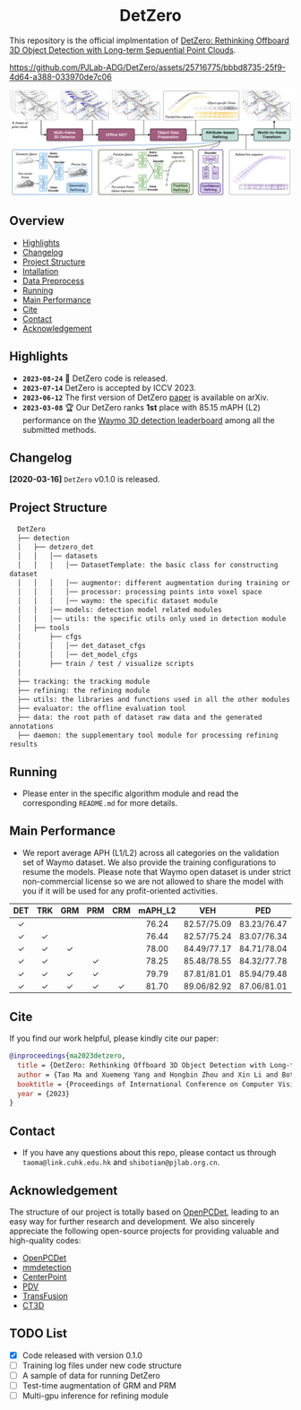 <div align="center">   

# DetZero
</div>

This repository is the official implmentation of [DetZero: Rethinking Offboard 3D Object Detection with Long-term Sequential Point Clouds](https://arxiv.org/abs/2306.06023).

https://github.com/PJLab-ADG/DetZero/assets/25716775/bbbd8735-25f9-4d64-a388-033970de7c06

![teaser](docs/detzero-framework.png)

## Overview
- [Highlights](#highlights)
- [Changelog](#changelog)
- [Project Structure](#project-structure)
- [Intallation](docs/INSTALL.md)
- [Data Preprocess](docs/DATA_PREPROCESS.md)
- [Running](#running)
- [Main Performance](#main-performance)
- [Cite](#cite)
- [Contact](#contact)
- [Acknowledgement](#acknowledgement)


## Highlights
- **`2023-08-24`** :dart: DetZero code is released.
- **`2023-07-14`** DetZero is accepted by ICCV 2023.
- **`2023-06-12`** The first version of DetZero [paper](https://arxiv.org/abs/2306.06023.pdf) is available on arXiv.
- **`2023-03-08`** :trophy: Our DetZero ranks <b>1st</b> place with 85.15 mAPH (L2) performance on the [Waymo 3D detection leaderboard](https://waymo.com/open/challenges/2020/3d-detection/) among all the submitted methods.


## Changelog
**[2020-03-16]** `DetZero` v0.1.0 is released.


## Project Structure

```
  DetZero
  ├── detection
  │   ├── detzero_det
  │   │   │── datasets
  │   │   │   │── DatasetTemplate: the basic class for constructing dataset
  │   │   │   │── augmentor: different augmentation during training or 
  │   │   │   │── processor: processing points into voxel space
  │   │   │   │── waymo: the specific dataset module
  │   │   │── models: detection model related modules
  │   │   │── utils: the specific utils only used in detection module
  │   ├── tools
  │       ├── cfgs
  │       │   │── det_dataset_cfgs
  │       │   │── det_model_cfgs
  │       ├── train / test / visualize scripts
  │
  ├── tracking: the tracking module
  ├── refining: the refining module
  ├── utils: the libraries and functions used in all the other modules
  ├── evaluator: the offline evaluation tool
  ├── data: the root path of dataset raw data and the generated annotations
  ├── daemon: the supplementary tool module for processing refining results

```


## Running
- Please enter in the specific algorithm module and read the corresponding `README.md` for more details.



## Main Performance
- We report average APH (L1/L2) across all categories on the validation set of Waymo dataset. We also provide the training configurations to resume the models. Please note that Waymo open dataset is under strict non-commercial license so we are not allowed to share the model with you if it will be used for any profit-oriented activities.


| DET | TRK | GRM | PRM | CRM | mAPH_L2 | VEH | PED | CYC | Log |
| :---: | :---: | :--: | :--: | :--: | :---: | :---: | :---: | :---: | :---: |
| &check; |   |   |   |   | 76.24 | 82.57/75.09 | 83.23/76.47 | 79.35/77.16 | [log](docs/log_det_and_track_eval.txt) |
| &check; | &check; |   |   |   | 76.44 | 82.57/75.24 | 83.07/76.34 | 79.86/77.75 | [log](docs/log_det_and_track_eval.txt) |
| &check; | &check; | &check; |   |   | 78.00 | 84.49/77.17 | 84.71/78.04 | 80.23/78.08 | [log](docs/log_combination_eval.txt) |
| &check; | &check; |   | &check; |   | 78.25 | 85.48/78.55 | 84.32/77.78 | 80.49/78.43 | [log](docs/log_combination_eval.txt) |
| &check; | &check; | &check; | &check; |   | 79.79 | 87.81/81.01 | 85.94/79.48 | 80.97/78.87 | [log](docs/log_combination_eval.txt) |
| &check; | &check; | &check; | &check; | &check; | 81.70 | 89.06/82.92 | 87.06/81.01 | 83.11/81.17 | [log](docs/log_combination_eval.txt) |


## Cite
If you find our work helpful, please kindly cite our paper:
```bibtex
@inproceedings{ma2023detzero,
  title = {DetZero: Rethinking Offboard 3D Object Detection with Long-term Sequential Point Clouds},
  author = {Tao Ma and Xuemeng Yang and Hongbin Zhou and Xin Li and Botian Shi and Junjie Liu and Yuchen Yang and Zhizheng Liu and Liang He and Yu Qiao and Yikang Li and Hongsheng Li},
  booktitle = {Proceedings of International Conference on Computer Vision (ICCV)},
  year = {2023}
}
```


## Contact
- If you have any questions about this repo, please contact us through `taoma@link.cuhk.edu.hk` and `shibotian@pjlab.org.cn`.



## Acknowledgement
The structure of our project is totally based on [OpenPCDet](https://github.com/open-mmlab/OpenPCDet), leading to an easy way for further research and development. We also sincerely appreciate the following open-source projects for providing valuable and high-quality codes:
- [OpenPCDet](https://github.com/open-mmlab/OpenPCDet)
- [mmdetection](https://github.com/open-mmlab/mmdetection)
- [CenterPoint](https://github.com/tianweiy/CenterPoint)
- [PDV](https://github.com/TRAILab/PDV)
- [TransFusion](https://github.com/XuyangBai/TransFusion)
- [CT3D](https://github.com/hlsheng1/CT3D)


## TODO List
- [x] Code released with version 0.1.0
- [ ] Training log files under new code structure
- [ ] A sample of data for running DetZero
- [ ] Test-time augmentation of GRM and PRM
- [ ] Multi-gpu inference for refining module
